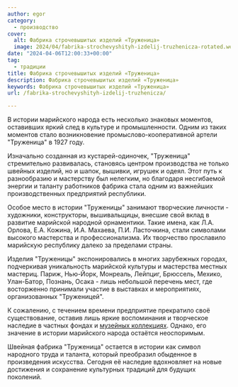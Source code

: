 ```yaml
---
author: egor
category:
  - производство
cover:
  alt: Фабрика строчевышитых изделий «Труженица»
  image: 2024/04/fabrika-strochevyshityh-izdelij-truzhenicza-rotated.webp
date: "2024-04-06T12:00:33+00:00"
tag:
  - традиции
title: Фабрика строчевышитых изделий «Труженица»
description: Фабрика строчевышитых изделий «Труженица»
keywords: Фабрика строчевышитых изделий «Труженица»
url: /fabrika-strochevyshityh-izdelij-truzhenicza/

---
```

В истории марийского народа есть несколько знаковых моментов, оставивших яркий след в культуре и промышленности. Одним из таких моментов стало возникновение промыслово-кооперативной артели "Труженица" в 1927 году.

Изначально созданная из кустарей\-одиночек, "Труженица" стремительно развивалась, становясь центром производства не только швейных изделий, но и шапок, вышивки, игрушек и одеял. Этот путь к разнообразию и мастерству был нелегким, но благодаря несгибаемой энергии и таланту работников фабрика стала одним из важнейших производственных предприятий республики.

Особое место в истории "Труженицы" занимают творческие личности \- художники, конструкторы, вышивальщицы, внесшие свой вклад в развитие марийской народной орнаментики. Такие имена, как Л.А. Орлова, Е.А. Кожина, И.А. Махаева, П.И. Ласточкина, стали символами высокого мастерства и профессионализма. Их творчество прославило марийскую республику далеко за пределами страны.

Изделия "Труженицы" экспонировались в многих зарубежных городах, подчеркивая уникальность марийской культуры и мастерства местных мастериц. Париж, Нью\-Йорк, Монреаль, Лейпциг, Брюссель, Мехико, Улан\-Батор, Познань, Осака \- лишь небольшой перечень мест, где восторженно принимали участие в выставках и мероприятиях, организованных "Труженицей".

К сожалению, с течением времени предприятие прекратило своё существование, оставив лишь яркие воспоминания и творческое наследие в частных фондах и [музейных коллекциях](/arhaus/). Однако, его значение в истории марийского народа остаётся неоспоримым.

Швейная фабрика "Труженица" остается в истории как символ народного труда и таланта, который преобразил обыденное в произведения искусства. Сегодня её наследие вдохновляет на новые достижения и сохранение культурных традиций для будущих поколений.
